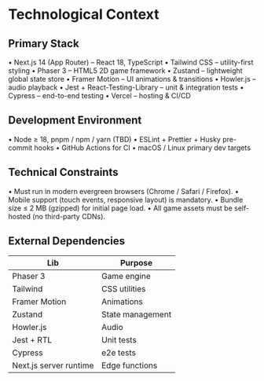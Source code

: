 # Technological Context

## Primary Stack
• Next.js 14 (App Router) – React 18, TypeScript
• Tailwind CSS – utility-first styling
• Phaser 3 – HTML5 2D game framework
• Zustand – lightweight global state store
• Framer Motion – UI animations & transitions
• Howler.js – audio playback
• Jest + React-Testing-Library – unit & integration tests
• Cypress – end-to-end testing
• Vercel – hosting & CI/CD

## Development Environment
• Node ≥ 18, pnpm / npm / yarn (TBD)
• ESLint + Prettier + Husky pre-commit hooks
• GitHub Actions for CI
• macOS / Linux primary dev targets

## Technical Constraints
• Must run in modern evergreen browsers (Chrome / Safari / Firefox).
• Mobile support (touch events, responsive layout) is mandatory.
• Bundle size ≤ 2 MB (gzipped) for initial page load.
• All game assets must be self-hosted (no third-party CDNs).

## External Dependencies
| Lib | Purpose |
|-----|---------|
| Phaser 3 | Game engine |
| Tailwind | CSS utilities |
| Framer Motion | Animations |
| Zustand | State management |
| Howler.js | Audio |
| Jest + RTL | Unit tests |
| Cypress | e2e tests |
| Next.js server runtime | Edge functions |